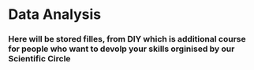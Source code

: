 # Data Analysis
### Here will be stored filles, from DIY which is additional course for people who want to devolp your skills orginised by our Scientific Circle
